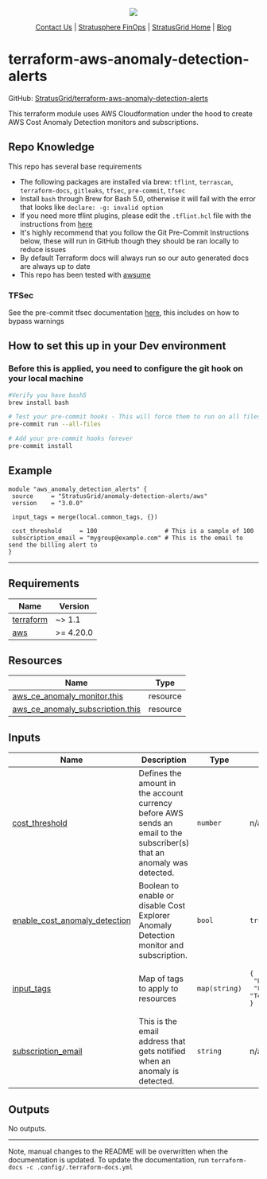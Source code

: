 <!-- BEGIN_TF_DOCS -->
<p align="center">                                                                                                                                            
                                                                                
  <img src="https://github.com/StratusGrid/terraform-readme-template/blob/main/header/stratusgrid-logo-smaller.jpg?raw=true" />
  <p align="center">                                                           
    <a href="https://stratusgrid.com/book-a-consultation">Contact Us</a> |                  
    <a href="https://stratusgrid.com/cloud-cost-optimization-dashboard">Stratusphere FinOps</a> |
    <a href="https://stratusgrid.com">StratusGrid Home</a> |
    <a href="https://stratusgrid.com/blog">Blog</a>
  </p>                    
</p>

 # terraform-aws-anomaly-detection-alerts

 GitHub: [StratusGrid/terraform-aws-anomaly-detection-alerts](https://github.com/StratusGrid/terraform-aws-anomaly-detection-alerts)

 This terraform module uses AWS Cloudformation under the hood to create AWS Cost Anomaly Detection monitors and subscriptions. 

 ## Repo Knowledge

 This repo has several base requirements
 * The following packages are installed via brew: `tflint`, `terrascan`, `terraform-docs`, `gitleaks`, `tfsec`, `pre-commit`, `tfsec`
 * Install `bash` through Brew for Bash 5.0, otherwise it will fail with the error that looks like `declare: -g: invalid option`
 * If you need more tflint plugins, please edit the `.tflint.hcl` file with the instructions from [here](https://github.com/terraform-linters/tflint)
 * It's highly recommend that you follow the Git Pre-Commit Instructions below, these will run in GitHub though they should be ran locally to reduce issues
 * By default Terraform docs will always run so our auto generated docs are always up to date
 * This repo has been tested with [awsume](https://stratusgrid.atlassian.net/wiki/spaces/TK/pages/1564966913/Awsume)
 
 ### TFSec
 
 See the pre-commit tfsec documentation [here](https://github.com/antonbabenko/pre-commit-terraform#terraform_tfsec), this includes on how to bypass warnings

 ## How to set this up in your Dev environment
 
 ### Before this is applied, you need to configure the git hook on your local machine
 
 ```bash
 #Verify you have bash5
 brew install bash
 
 # Test your pre-commit hooks - This will force them to run on all files
 pre-commit run --all-files
 
 # Add your pre-commit hooks forever
 pre-commit install
 ```

 ## Example

 ```hcl
 module "aws_anomaly_detection_alerts" {
  source     = "StratusGrid/anomaly-detection-alerts/aws"
  version    = "3.0.0"

  input_tags = merge(local.common_tags, {})

  cost_threshold     = 100                   # This is a sample of 100
  subscription_email = "mygroup@example.com" # This is the email to send the billing alert to
}
 ```

 ---

 ## Requirements

| Name | Version |
|------|---------|
| <a name="requirement_terraform"></a> [terraform](#requirement\_terraform) | ~> 1.1 |
| <a name="requirement_aws"></a> [aws](#requirement\_aws) | >= 4.20.0 |

 ## Resources

| Name | Type |
|------|------|
| [aws_ce_anomaly_monitor.this](https://registry.terraform.io/providers/hashicorp/aws/latest/docs/resources/ce_anomaly_monitor) | resource |
| [aws_ce_anomaly_subscription.this](https://registry.terraform.io/providers/hashicorp/aws/latest/docs/resources/ce_anomaly_subscription) | resource |

 ## Inputs

| Name | Description | Type | Default | Required |
|------|-------------|------|---------|:--------:|
| <a name="input_cost_threshold"></a> [cost\_threshold](#input\_cost\_threshold) | Defines the amount in the account currency before AWS sends an email to the subscriber(s) that an anomaly was detected. | `number` | n/a | yes |
| <a name="input_enable_cost_anomaly_detection"></a> [enable\_cost\_anomaly\_detection](#input\_enable\_cost\_anomaly\_detection) | Boolean to enable or disable Cost Explorer Anomaly Detection monitor and subscription. | `bool` | `true` | no |
| <a name="input_input_tags"></a> [input\_tags](#input\_input\_tags) | Map of tags to apply to resources | `map(string)` | <pre>{<br>  "Developer": "StratusGrid",<br>  "Provisioner": "Terraform"<br>}</pre> | no |
| <a name="input_subscription_email"></a> [subscription\_email](#input\_subscription\_email) | This is the email address that gets notified when an anomaly is detected. | `string` | n/a | yes |

 ## Outputs

No outputs.

 ---

 Note, manual changes to the README will be overwritten when the documentation is updated. To update the documentation, run `terraform-docs -c .config/.terraform-docs.yml`
<!-- END_TF_DOCS -->